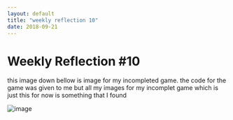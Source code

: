 ```yaml
---
layout: default
title: "weekly reflection 10"
date: 2018-09-21
---
```

<h1> Weekly Reflection #10</h1>
<p> this image down bellow is image for my incompleted game. the code for the game was given to me but all my images for my incomplet game which is just this for now is something that I found</p> 

![image](/image/24999956_1509478176.21.png)
